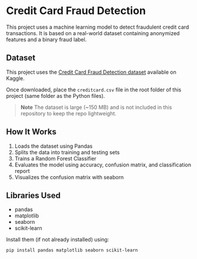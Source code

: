 # Credit Card Fraud Detection

This project uses a machine learning model to detect fraudulent credit card transactions. It is based on a real-world dataset containing anonymized features and a binary fraud label.

## Dataset

This project uses the [Credit Card Fraud Detection dataset](https://www.kaggle.com/datasets/mlg-ulb/creditcardfraud) available on Kaggle.

Once downloaded, place the `creditcard.csv` file in the root folder of this project (same folder as the Python files).

> **Note** The dataset is large (~150 MB) and is not included in this repository to keep the repo lightweight.

## How It Works

1. Loads the dataset using Pandas
2. Splits the data into training and testing sets
3. Trains a Random Forest Classifier
4. Evaluates the model using accuracy, confusion matrix, and classification report
5. Visualizes the confusion matrix with seaborn

## Libraries Used

- pandas
- matplotlib
- seaborn
- scikit-learn

Install them (if not already installed) using:

```bash
pip install pandas matplotlib seaborn scikit-learn
